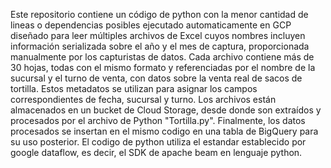 Este repositorio contiene un código de python con la menor cantidad de lineas o dependencias posibles ejecutado automaticamente en GCP diseñado para leer múltiples archivos de Excel cuyos nombres incluyen información serializada sobre el año y el mes de captura, proporcionada manualmente por los capturistas de datos. Cada archivo contiene más de 30 hojas, todas con el mismo formato y referenciadas por el nombre de la sucursal y el turno de venta, con datos sobre la venta real de sacos de tortilla. Estos metadatos se utilizan para asignar los campos correspondientes de fecha, sucursal y turno. Los archivos están almacenados en un bucket de Cloud Storage, desde donde son extraídos y procesados por el archivo de Python "Tortilla.py". Finalmente, los datos procesados se insertan en el mismo codigo en una tabla de BigQuery para su uso posterior. El codigo de python utiliza el estandar establecido por google dataflow, es decir, el SDK de apache beam en lenguaje python.
